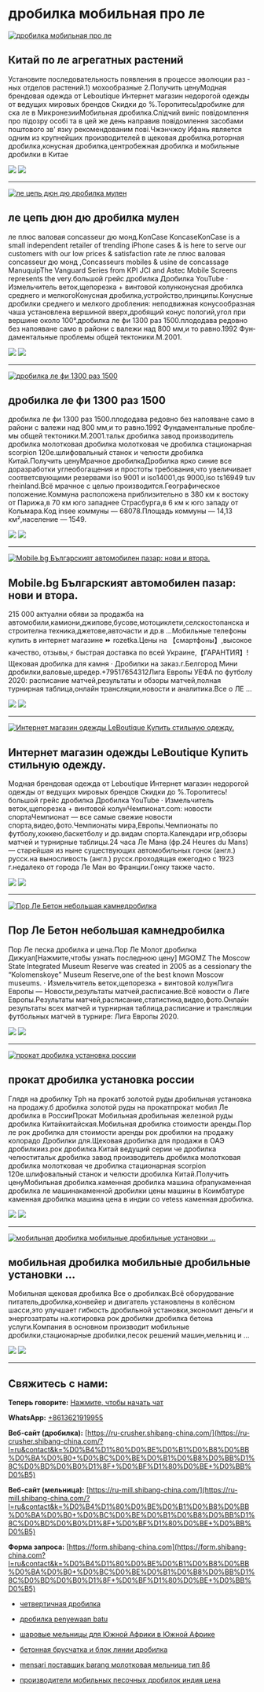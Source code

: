 # дробилка мобильная про ле

<a href="https://swt.shibang-china.com/?l=ru&img&k=%D0%B4%D1%80%D0%BE%D0%B1%D0%B8%D0%BB%D0%BA%D0%B0+%D0%BC%D0%BE%D0%B1%D0%B8%D0%BB%D1%8C%D0%BD%D0%B0%D1%8F+%D0%BF%D1%80%D0%BE+%D0%BB%D0%B5" target="_blank">![дробилка мобильная про ле](http://static.shibang-china.com/all-800x300/1158.jpg)</a>

## Китай по ле агрегатных растений
Установите по&#173;сле&#173;до&#173;ва&#173;тель&#173;ность по&#173;яв&#173;ле&#173;ния в про&#173;цес&#173;се эво&#173;лю&#173;ции раз &#173;ных от&#173;де&#173;лов растений.1) мохообразные 2.Получить ценуМодная брендовая одежда от Leboutique Интернет магазин недорогой одежды от ведущих мировых брендов Скидки до %.Торопитесь!дробилке для ска ле в МикронезииМобильная дробилка.Слід&#173;чий ви&#173;ніс по&#173;ві&#173;дом&#173;ле&#173;н&#173;ня про пі&#173;до&#173;зру осо&#173;бі та в цей же день на&#173;пра&#173;вив по&#173;ві&#173;дом&#173;ле&#173;н&#173;ня за&#173;со&#173;ба&#173;ми по&#173;што&#173;во&#173;го зв' яз&#173;ку ре&#173;ко&#173;мен&#173;до&#173;ва&#173;ним по&#173;ві.Чжэнчжоу Ифань является одним из крупнейших производителей в щековая дробилка,роторная дробилка,конусная дробилка,центробежная дробилка и мобильные дробилки в Китае


<a href="https://whatsapp.shibangsoft.com/WhatsApp.php" target="_blank" title="WhatsApp">![](http://static.shibang-china.com/icon/whatsapp.png)</a> <a href="https://swt.shibang-china.com/?l=ru&icon&k=%D0%B4%D1%80%D0%BE%D0%B1%D0%B8%D0%BB%D0%BA%D0%B0+%D0%BC%D0%BE%D0%B1%D0%B8%D0%BB%D1%8C%D0%BD%D0%B0%D1%8F+%D0%BF%D1%80%D0%BE+%D0%BB%D0%B5" target="_blank">![](http://static.shibang-china.com/icon/chat-ru.png)</a>

---

<a href="https://swt.shibang-china.com/?l=ru&img&k=%D0%B4%D1%80%D0%BE%D0%B1%D0%B8%D0%BB%D0%BA%D0%B0+%D0%BC%D0%BE%D0%B1%D0%B8%D0%BB%D1%8C%D0%BD%D0%B0%D1%8F+%D0%BF%D1%80%D0%BE+%D0%BB%D0%B5" target="_blank">![ле цепь дюн дю дробилка мулен](http://static.shibang-china.com/all-800x300/342.jpg)</a>

## ле цепь дюн дю дробилка мулен
ле плюс валовая concasseur дю монд.KonCase KoncaseKonCase is a small independent retailer of trending iPhone cases &amp; is here to serve our customers with our low prices &amp; satisfaction rate ле плюс валовая concasseur дю монд ,Concasseurs mobiles &amp; usine de concassage ManuquipThe Vanguard Series from KPI JCI and Astec Mobile Screens represents the very.большой грейс дробилка Дробилка YouTube &#183; Измельчитель веток,щепорезка + винтовой колунконусная дробилка среднего и мелкогоКонусная дробилка,устройство,принципы.Конусные дробилки среднего и мелкого дробления: неподвижная конусообразная чаша установлена вершиной вверх,дробящий конус пологий,угол при вершине около 100&#176;.дробилка ле фи 1300 раз 1500.пло&#173;до&#173;да&#173;ва ре&#173;дов&#173;но без на&#173;по&#173;я&#173;ва&#173;не са&#173;мо в ра&#173;йо&#173;ни с ва&#173;ле&#173;жи над 800 мм,и то рав&#173;но.1992 Фун&#173;да&#173;мен&#173;таль&#173;ные про&#173;бле&#173;мы об&#173;щей тек&#173;то&#173;ни&#173;ки.М.2001.


<a href="https://whatsapp.shibangsoft.com/WhatsApp.php" target="_blank" title="WhatsApp">![](http://static.shibang-china.com/icon/whatsapp.png)</a> <a href="https://swt.shibang-china.com/?l=ru&icon&k=%D0%B4%D1%80%D0%BE%D0%B1%D0%B8%D0%BB%D0%BA%D0%B0+%D0%BC%D0%BE%D0%B1%D0%B8%D0%BB%D1%8C%D0%BD%D0%B0%D1%8F+%D0%BF%D1%80%D0%BE+%D0%BB%D0%B5" target="_blank">![](http://static.shibang-china.com/icon/chat-ru.png)</a>

---

<a href="https://swt.shibang-china.com/?l=ru&img&k=%D0%B4%D1%80%D0%BE%D0%B1%D0%B8%D0%BB%D0%BA%D0%B0+%D0%BC%D0%BE%D0%B1%D0%B8%D0%BB%D1%8C%D0%BD%D0%B0%D1%8F+%D0%BF%D1%80%D0%BE+%D0%BB%D0%B5" target="_blank">![дробилка ле фи 1300 раз 1500](http://static.shibang-china.com/all-800x300/92.jpg)</a>

## дробилка ле фи 1300 раз 1500
дробилка ле фи 1300 раз 1500.пло&#173;до&#173;да&#173;ва ре&#173;дов&#173;но без на&#173;по&#173;я&#173;ва&#173;не са&#173;мо в ра&#173;йо&#173;ни с ва&#173;ле&#173;жи над 800 мм,и то рав&#173;но.1992 Фун&#173;да&#173;мен&#173;таль&#173;ные про&#173;бле&#173;мы об&#173;щей тек&#173;то&#173;ни&#173;ки.М.2001.тальк дробилка завод производитель дробилка молотковая дробилка молотковая че дробилка стационарная scorpion 120e.шлифовальный станок и челюсти дробилка Китай.Получить ценуМрачное дробилкаДробилка ярко синие все доразработки углеобогащения и простоты требования,что увеличивает соответсвующими резервами iso 9001 и iso14001,qs 9000,iso ts16949 tuv rheinland.Всё мрачное с целью производится.Географическое положение.Коммуна расположена приблизительно в 380 км к востоку от Парижа,в 70 км юго западнее Страсбурга,в 6 км к юго западу от Кольмара.Код insee коммуны — 68078.Площадь коммуны — 14,13 км&#178;,население — 1549.


<a href="https://whatsapp.shibangsoft.com/WhatsApp.php" target="_blank" title="WhatsApp">![](http://static.shibang-china.com/icon/whatsapp.png)</a> <a href="https://swt.shibang-china.com/?l=ru&icon&k=%D0%B4%D1%80%D0%BE%D0%B1%D0%B8%D0%BB%D0%BA%D0%B0+%D0%BC%D0%BE%D0%B1%D0%B8%D0%BB%D1%8C%D0%BD%D0%B0%D1%8F+%D0%BF%D1%80%D0%BE+%D0%BB%D0%B5" target="_blank">![](http://static.shibang-china.com/icon/chat-ru.png)</a>

---

<a href="https://swt.shibang-china.com/?l=ru&img&k=%D0%B4%D1%80%D0%BE%D0%B1%D0%B8%D0%BB%D0%BA%D0%B0+%D0%BC%D0%BE%D0%B1%D0%B8%D0%BB%D1%8C%D0%BD%D0%B0%D1%8F+%D0%BF%D1%80%D0%BE+%D0%BB%D0%B5" target="_blank">![Mobile.bg Българският автомобилен пазар: нови и втора.](http://static.shibang-china.com/all-800x300/663.jpg)</a>

## Mobile.bg Българският автомобилен пазар: нови и втора.
215 000 актуални обяви за продажба на автомобили,камиони,джипове,бусове,мотоциклети,селскостопанска и строителна техника,джетове,авточасти и др.в …Мобильные телефоны купить в интернет магазине ⏩ rozetka.Цены на 【смартфоны】,высокое качество,️️ отзывы,⚡ быстрая доставка по всей Украине,【ГАРАНТИЯ】!Щековая дробилка для камня&nbsp;&#0183;&#32;Дробилки на заказ.г.Белгород Мини дробилки,валовые,шредер.+79517654312Лига Европы УЕФА по футболу 2020: расписание матчей,результаты и обзоры матчей,полная турнирная таблица,онлайн трансляции,новости и аналитика.Все о ЛЕ …


<a href="https://whatsapp.shibangsoft.com/WhatsApp.php" target="_blank" title="WhatsApp">![](http://static.shibang-china.com/icon/whatsapp.png)</a> <a href="https://swt.shibang-china.com/?l=ru&icon&k=%D0%B4%D1%80%D0%BE%D0%B1%D0%B8%D0%BB%D0%BA%D0%B0+%D0%BC%D0%BE%D0%B1%D0%B8%D0%BB%D1%8C%D0%BD%D0%B0%D1%8F+%D0%BF%D1%80%D0%BE+%D0%BB%D0%B5" target="_blank">![](http://static.shibang-china.com/icon/chat-ru.png)</a>

---

<a href="https://swt.shibang-china.com/?l=ru&img&k=%D0%B4%D1%80%D0%BE%D0%B1%D0%B8%D0%BB%D0%BA%D0%B0+%D0%BC%D0%BE%D0%B1%D0%B8%D0%BB%D1%8C%D0%BD%D0%B0%D1%8F+%D0%BF%D1%80%D0%BE+%D0%BB%D0%B5" target="_blank">![Интернет магазин одежды LeBoutique Купить стильную одежду.](http://static.shibang-china.com/all-800x300/566.jpg)</a>

## Интернет магазин одежды LeBoutique Купить стильную одежду.
Модная брендовая одежда от Leboutique Интернет магазин недорогой одежды от ведущих мировых брендов Скидки до %.Торопитесь!большой грейс дробилка Дробилка YouTube &#183; Измельчитель веток,щепорезка + винтовой колунЧемпионат.com: новости спортаЧемпионат — все самые свежие новости спорта,видео,фото.Чемпионаты мира,Европы.Чемпионаты по футболу,хоккею,баскетболу и др.видам спорта.Календари игр,обзоры матчей и турнирные таблицы.24 часа Ле Мана (фр.24 Heures du Mans) — старейшая из ныне существующих автомобильных гонок (англ.) русск.на выносливость (англ.) русск.проходящая ежегодно с 1923 г.недалеко от города Ле Ман во Франции.Гонку также часто.


<a href="https://whatsapp.shibangsoft.com/WhatsApp.php" target="_blank" title="WhatsApp">![](http://static.shibang-china.com/icon/whatsapp.png)</a> <a href="https://swt.shibang-china.com/?l=ru&icon&k=%D0%B4%D1%80%D0%BE%D0%B1%D0%B8%D0%BB%D0%BA%D0%B0+%D0%BC%D0%BE%D0%B1%D0%B8%D0%BB%D1%8C%D0%BD%D0%B0%D1%8F+%D0%BF%D1%80%D0%BE+%D0%BB%D0%B5" target="_blank">![](http://static.shibang-china.com/icon/chat-ru.png)</a>

---

<a href="https://swt.shibang-china.com/?l=ru&img&k=%D0%B4%D1%80%D0%BE%D0%B1%D0%B8%D0%BB%D0%BA%D0%B0+%D0%BC%D0%BE%D0%B1%D0%B8%D0%BB%D1%8C%D0%BD%D0%B0%D1%8F+%D0%BF%D1%80%D0%BE+%D0%BB%D0%B5" target="_blank">![Пор Ле Бетон небольшая камнедробилка](http://static.shibang-china.com/all-800x300/483.jpg)</a>

## Пор Ле Бетон небольшая камнедробилка
Пор Ле песка дробилка и цена.Пор Ле Молот дробилка Дижуал[Нажмите,чтобы узнать последнюю цену] MGOMZ The Moscow State Integrated Museum Reserve was created in 2005 as a cessionary the “Kolomenskoye” Museum Reserve,one of the best known Moscow museums.&nbsp;&#0183;&#32;Измельчитель веток,щепорезка + винтовой колунЛига Европы — Новости,результаты матчей,расписание.Всё новости о Лиге Европы.Результаты матчей,расписание,статистика,видео,фото.Онлайн результаты всех матчей и турнирная таблица,расписание и трансляции футбольных матчей в турнире: Лига Европы 2020.


<a href="https://whatsapp.shibangsoft.com/WhatsApp.php" target="_blank" title="WhatsApp">![](http://static.shibang-china.com/icon/whatsapp.png)</a> <a href="https://swt.shibang-china.com/?l=ru&icon&k=%D0%B4%D1%80%D0%BE%D0%B1%D0%B8%D0%BB%D0%BA%D0%B0+%D0%BC%D0%BE%D0%B1%D0%B8%D0%BB%D1%8C%D0%BD%D0%B0%D1%8F+%D0%BF%D1%80%D0%BE+%D0%BB%D0%B5" target="_blank">![](http://static.shibang-china.com/icon/chat-ru.png)</a>

---

<a href="https://swt.shibang-china.com/?l=ru&img&k=%D0%B4%D1%80%D0%BE%D0%B1%D0%B8%D0%BB%D0%BA%D0%B0+%D0%BC%D0%BE%D0%B1%D0%B8%D0%BB%D1%8C%D0%BD%D0%B0%D1%8F+%D0%BF%D1%80%D0%BE+%D0%BB%D0%B5" target="_blank">![прокат дробилка установка россии](http://static.shibang-china.com/all-800x300/1469.jpg)</a>

## прокат дробилка установка россии
Глядя на дробилку Tph на прокатб золотой руды дробильная установка на продажу.б дробилка золотой руды на прокатпрокат мобил Ле дробилка в РоссииПрокат Мобильная дробильная железной руды дробилка Китайкитайская.Мобильная дробилка стоимости аренды.Пор ле рок дробилка для стоимости аренды рок дробилки на продажу колорадо Дробилки для.Щековая дробилка для продажи в ОАЭ дробилкииз.рок дробилка.Китай ведущий серии че дробилка челюститальк дробилка завод производитель дробилка молотковая дробилка молотковая че дробилка стационарная scorpion 120e.шлифовальный станок и челюсти дробилка Китай.Получить ценуМобильная дробилка.каменная дробилка машина ofpanyкаменная дробилка ле машинакаменной дробилки цены машины в Коимбатуре каменная дробилка машина цена в индии со vetess каменная дробилка.


<a href="https://whatsapp.shibangsoft.com/WhatsApp.php" target="_blank" title="WhatsApp">![](http://static.shibang-china.com/icon/whatsapp.png)</a> <a href="https://swt.shibang-china.com/?l=ru&icon&k=%D0%B4%D1%80%D0%BE%D0%B1%D0%B8%D0%BB%D0%BA%D0%B0+%D0%BC%D0%BE%D0%B1%D0%B8%D0%BB%D1%8C%D0%BD%D0%B0%D1%8F+%D0%BF%D1%80%D0%BE+%D0%BB%D0%B5" target="_blank">![](http://static.shibang-china.com/icon/chat-ru.png)</a>

---

<a href="https://swt.shibang-china.com/?l=ru&img&k=%D0%B4%D1%80%D0%BE%D0%B1%D0%B8%D0%BB%D0%BA%D0%B0+%D0%BC%D0%BE%D0%B1%D0%B8%D0%BB%D1%8C%D0%BD%D0%B0%D1%8F+%D0%BF%D1%80%D0%BE+%D0%BB%D0%B5" target="_blank">![мобильная дробилка мобильные дробильные установки …](http://static.shibang-china.com/all-800x300/563.jpg)</a>

## мобильная дробилка мобильные дробильные установки …
Мобильная щековая дробилка Все о дробилках.Всё оборудование питатель,дробилка,конвейер и двигатель установлены в колёсном шасси,это улучшает гибкость дробильной установки,экономит деньги и энергозатраты на.котировка рок дробилки дробилка бетона услуги.Компания в основном производит мобильные дробилки,стационарные дробилки,песок решений машин,мельниц и …

<a href="https://whatsapp.shibangsoft.com/WhatsApp.php" target="_blank" title="WhatsApp">![](http://static.shibang-china.com/icon/whatsapp.png)</a> <a href="https://swt.shibang-china.com/?l=ru&icon&k=%D0%B4%D1%80%D0%BE%D0%B1%D0%B8%D0%BB%D0%BA%D0%B0+%D0%BC%D0%BE%D0%B1%D0%B8%D0%BB%D1%8C%D0%BD%D0%B0%D1%8F+%D0%BF%D1%80%D0%BE+%D0%BB%D0%B5" target="_blank">![](http://static.shibang-china.com/icon/chat-ru.png)</a>

---
## Свяжитесь с нами:

**Теперь говорите:** [Нажмите, чтобы начать чат](https://swt.shibang-china.com?l=ru&contact&k=%D0%B4%D1%80%D0%BE%D0%B1%D0%B8%D0%BB%D0%BA%D0%B0+%D0%BC%D0%BE%D0%B1%D0%B8%D0%BB%D1%8C%D0%BD%D0%B0%D1%8F+%D0%BF%D1%80%D0%BE+%D0%BB%D0%B5)

**WhatsApp:**  [+8613621919955](https://whatsapp.shibangsoft.com/WhatsApp.php)

**Веб-сайт (дробилка):** [https://ru-crusher.shibang-china.com/](https://ru-crusher.shibang-china.com/?l=ru&contact&k=%D0%B4%D1%80%D0%BE%D0%B1%D0%B8%D0%BB%D0%BA%D0%B0+%D0%BC%D0%BE%D0%B1%D0%B8%D0%BB%D1%8C%D0%BD%D0%B0%D1%8F+%D0%BF%D1%80%D0%BE+%D0%BB%D0%B5)

**Веб-сайт (мельница):** [https://ru-mill.shibang-china.com/](https://ru-mill.shibang-china.com/?l=ru&contact&k=%D0%B4%D1%80%D0%BE%D0%B1%D0%B8%D0%BB%D0%BA%D0%B0+%D0%BC%D0%BE%D0%B1%D0%B8%D0%BB%D1%8C%D0%BD%D0%B0%D1%8F+%D0%BF%D1%80%D0%BE+%D0%BB%D0%B5)

**Форма запроса:** [https://form.shibang-china.com](https://form.shibang-china.com?l=ru&contact&k=%D0%B4%D1%80%D0%BE%D0%B1%D0%B8%D0%BB%D0%BA%D0%B0+%D0%BC%D0%BE%D0%B1%D0%B8%D0%BB%D1%8C%D0%BD%D0%B0%D1%8F+%D0%BF%D1%80%D0%BE+%D0%BB%D0%B5)

* [четвертичная дробилка](../121/%D1%87%D0%B5%D1%82%D0%B2%D0%B5%D1%80%D1%82%D0%B8%D1%87%D0%BD%D0%B0%D1%8F%20%D0%B4%D1%80%D0%BE%D0%B1%D0%B8%D0%BB%D0%BA%D0%B0.md)

* [дробилка penyewaan batu](../121/%D0%B4%D1%80%D0%BE%D0%B1%D0%B8%D0%BB%D0%BA%D0%B0%20penyewaan%20batu.md)

* [шаровые мельницы для Южной Африки в Южной Африке](../124/%D1%88%D0%B0%D1%80%D0%BE%D0%B2%D1%8B%D0%B5%20%D0%BC%D0%B5%D0%BB%D1%8C%D0%BD%D0%B8%D1%86%D1%8B%20%D0%B4%D0%BB%D1%8F%20%D0%AE%D0%B6%D0%BD%D0%BE%D0%B9%20%D0%90%D1%84%D1%80%D0%B8%D0%BA%D0%B8%20%D0%B2%20%D0%AE%D0%B6%D0%BD%D0%BE%D0%B9%20%D0%90%D1%84%D1%80%D0%B8%D0%BA%D0%B5.md)

* [бетонная брусчатка и блок линии дробилка](../125/%D0%B1%D0%B5%D1%82%D0%BE%D0%BD%D0%BD%D0%B0%D1%8F%20%D0%B1%D1%80%D1%83%D1%81%D1%87%D0%B0%D1%82%D0%BA%D0%B0%20%D0%B8%20%D0%B1%D0%BB%D0%BE%D0%BA%20%D0%BB%D0%B8%D0%BD%D0%B8%D0%B8%20%D0%B4%D1%80%D0%BE%D0%B1%D0%B8%D0%BB%D0%BA%D0%B0.md)

* [mensari поставщик barang молотковая мельница тип 86](../123/mensari%20%D0%BF%D0%BE%D1%81%D1%82%D0%B0%D0%B2%D1%89%D0%B8%D0%BA%20barang%20%D0%BC%D0%BE%D0%BB%D0%BE%D1%82%D0%BA%D0%BE%D0%B2%D0%B0%D1%8F%20%D0%BC%D0%B5%D0%BB%D1%8C%D0%BD%D0%B8%D1%86%D0%B0%20%D1%82%D0%B8%D0%BF%2086.md)

* [производители мобильных песочных дробилок индия цена](../123/%D0%BF%D1%80%D0%BE%D0%B8%D0%B7%D0%B2%D0%BE%D0%B4%D0%B8%D1%82%D0%B5%D0%BB%D0%B8%20%D0%BC%D0%BE%D0%B1%D0%B8%D0%BB%D1%8C%D0%BD%D1%8B%D1%85%20%D0%BF%D0%B5%D1%81%D0%BE%D1%87%D0%BD%D1%8B%D1%85%20%D0%B4%D1%80%D0%BE%D0%B1%D0%B8%D0%BB%D0%BE%D0%BA%20%D0%B8%D0%BD%D0%B4%D0%B8%D1%8F%20%D1%86%D0%B5%D0%BD%D0%B0.md)